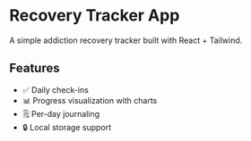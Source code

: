 # Recovery Tracker App

A simple addiction recovery tracker built with React + Tailwind.

## Features
- ✅ Daily check-ins
- 📊 Progress visualization with charts
- 🗒️ Per-day journaling
- 🔒 Local storage support



